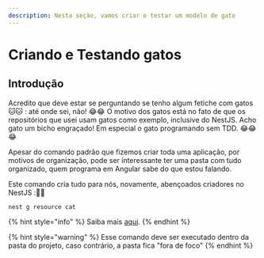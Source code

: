 ```yaml
---
description: Nesta seção, vamos criar e testar um modelo de gato
---
```


# Criando e Testando gatos

## Introdução 

Acredito que deve estar se perguntando se tenho algum fetiche com gatos🐱🐱 : até onde sei, não! 😂😂 O motivo dos gatos está no fato de que os repositórios que usei usam gatos como exemplo, inclusive do NestJS. Acho gato um bicho engraçado! Em especial o gato programando sem TDD. 😂😂😂

Apesar do comando padrão que fizemos criar toda uma aplicação, por motivos de organização, pode ser interessante ter uma pasta com tudo organizado, quem programa em Angular sabe do que estou falando. 

Este comando cria tudo para nós, novamente, abençoados criadores no NestJS :🙏🙏

```
nest g resource cat
```

{% hint style="info" %}
Saiba mais [aqui](https://docs.nestjs.com/recipes/crud-generator).
{% endhint %}

{% hint style="warning" %}
Esse comando deve ser executado dentro da pasta do projeto, caso contrário, a pasta fica "fora de foco"
{% endhint %}
